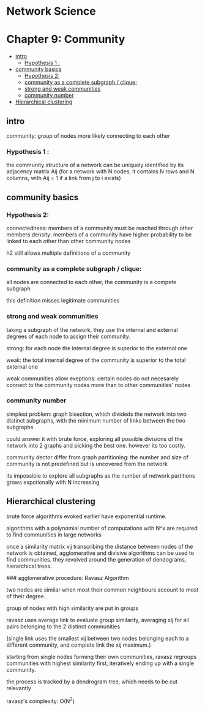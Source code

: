 # Network Science 
# Chapter 9: Community

  - [intro](#intro)
    - [Hypothesis 1 :](#hypothesis-1-)
  - [community basics](#community-basics)
    - [Hypothesis 2:](#hypothesis-2)
    - [community as a complete subgraph / clique:](#community-as-a-complete-subgraph--clique)
    - [strong and weak communities](#strong-and-weak-communities)
    - [community number](#community-number)
  - [Hierarchical clustering](#hierarchical-clustering)

## intro 

community: group of nodes more likely connecting to each other

### Hypothesis 1 : 
the community structure of a network can be uniquely identified by its adjacency matrix Aij 
(for a network with N nodes, it contains N rows and N columns, with Aij = 1 if a link from j to i exists)

## community basics

### Hypothesis 2:
connectedness: members of a community must be reached through other members
density: members of a community have higher probability to be linked to each other than other community nodes

h2 still allows multiple definitions of a community

### community as a complete subgraph / clique:
all nodes are connected to each other, the community is a compete subgraph

this definition misses legitimate communities 

### strong and weak communities

taking a subgraph of the network, they use the internal and external degrees of each node to assign their community.

strong: for each node the internal degree is superior to the external one

weak: the total internal degree of the community is superior to the total external one

weak communities allow exeptions: certain nodes do not necesarely connect to the community nodes more than to other communities' nodes

### community number

simplest problem: graph bisection, which divideds the network into two distinct subgraphs, with the minimum number of links between the two subgraphs

could answer it with brute force, exploring all possible divisions of the network into 2 graphs and picking the best one. however its too costly.


community dector differ from graph partitioning: 
the number and size of community is not predefined but is uncovered from the network 

its impossible to explore all subgraphs as the number of network partitions grows expotionally with N increasing

## Hierarchical clustering

brute force algorithms evoked earlier have exponential runtime.

 algorithms with a polynomial number of computations with N^x are required to find communities in large networks 

once a similarity matrix xij transcribing the distance between nodes of the network is obtained, agglomerative and divisive algorithms can be used to find communities.
they revolved around the generation of dendograms, hierarchical trees.

### agglomerative procedure: Ravasz Algorithm

two nodes are similar when most their common neighbours account to most of their degree. 

group of nodes with high similarity are put in groups

ravasz uses average link to evaluate group similarity, averaging xij for all pairs belonging to the 2 distinct communities

(single link uses the smallest xij between two nodes belonging each to a different community, and complete link the xij maximum.)


starting from single nodes forming their own communities, ravasz regroups communities with highest similarity first, iteratively ending up with a single community.

the process is tracked by a dendrogram tree, which needs to be cut relevantly 

ravasz's complexity: O(N$^2$)

